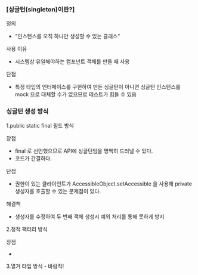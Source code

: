 ### [싱글턴(singleton)이란?]

정의

- "인스턴스를 오직 하나만 생성할 수 있는 클래스"

사용 이유

- 시스템상 유일해야하는 컴포넌트 객체를 만들 때 사용

단점

- 특정 타입의 인터페이스를 구현하여 만든 싱글턴이 아니면 싱글턴 인스턴스를 mock 으로 대체할 수가 없으므로 테스트가 힘들 수 있음

### 싱글턴 생성 방식

1.public static final 필드 방식

장점

- final 로 선언했으므로 API에 싱글턴임을 명백히 드러낼 수 있다.
- 코드가 간결하다.

단점

- 권한이 있는 클라이언트가 AccessibleObject.setAccessible 을 사용해 private 생성자를 호츨할 수 있는 문제점이 있다.

해결책

- 생성자를 수정하여 두 번째 객체 생성시 예외 처리를 통해 못하게 방지

2.정적 팩터리 방식

장점

-

3.열거 타입 방식 - 바람직!

